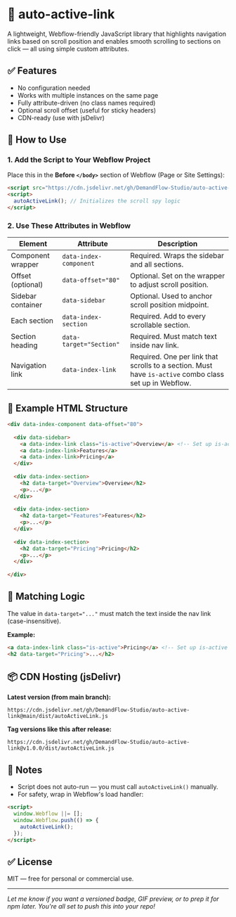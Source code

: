 # 📌 auto-active-link

A lightweight, Webflow-friendly JavaScript library that highlights navigation links based on scroll position and enables smooth scrolling to sections on click — all using simple custom attributes.

## ✅ Features

- No configuration needed
- Works with multiple instances on the same page
- Fully attribute-driven (no class names required)
- Optional scroll offset (useful for sticky headers)
- CDN-ready (use with jsDelivr)

## 🚀 How to Use

### 1. Add the Script to Your Webflow Project

Place this in the **Before `</body>`** section of Webflow (Page or Site Settings):

```html
<script src="https://cdn.jsdelivr.net/gh/DemandFlow-Studio/auto-active-link@main/dist/autoActiveLink.js"></script>
<script>
  autoActiveLink(); // Initializes the scroll spy logic
</script>
```

### 2. Use These Attributes in Webflow

| Element | Attribute | Description |
|---------|-----------|-------------|
| Component wrapper | `data-index-component` | Required. Wraps the sidebar and all sections. |
| Offset (optional) | `data-offset="80"` | Optional. Set on the wrapper to adjust scroll position. |
| Sidebar container | `data-sidebar` | Optional. Used to anchor scroll position midpoint. |
| Each section | `data-index-section` | Required. Add to every scrollable section. |
| Section heading | `data-target="Section"` | Required. Must match text inside nav link. |
| Navigation link | `data-index-link` | Required. One per link that scrolls to a section. Must have `is-active` combo class set up in Webflow. |

## 🧱 Example HTML Structure

```html
<div data-index-component data-offset="80">
  
  <div data-sidebar>
    <a data-index-link class="is-active">Overview</a> <!-- Set up is-active combo class in Webflow -->
    <a data-index-link>Features</a>
    <a data-index-link>Pricing</a>
  </div>
  
  <div data-index-section>
    <h2 data-target="Overview">Overview</h2>
    <p>...</p>
  </div>
  
  <div data-index-section>
    <h2 data-target="Features">Features</h2>
    <p>...</p>
  </div>
  
  <div data-index-section>
    <h2 data-target="Pricing">Pricing</h2>
    <p>...</p>
  </div>
  
</div>
```

## 🔄 Matching Logic

The value in `data-target="..."` must match the text inside the nav link (case-insensitive).

**Example:**
```html
<a data-index-link class="is-active">Pricing</a> <!-- Set up is-active combo class in Webflow -->
<h2 data-target="Pricing">...</h2>
```

## 📦 CDN Hosting (jsDelivr)

**Latest version (from main branch):**
```
https://cdn.jsdelivr.net/gh/DemandFlow-Studio/auto-active-link@main/dist/autoActiveLink.js
```

**Tag versions like this after release:**
```
https://cdn.jsdelivr.net/gh/DemandFlow-Studio/auto-active-link@v1.0.0/dist/autoActiveLink.js
```

## 🧠 Notes

- Script does not auto-run — you must call `autoActiveLink()` manually.
- For safety, wrap in Webflow's load handler:

```html
<script>
  window.Webflow ||= [];
  window.Webflow.push(() => {
    autoActiveLink();
  });
</script>
```

## ✅ License

MIT — free for personal or commercial use.

---

*Let me know if you want a versioned badge, GIF preview, or to prep it for npm later. You're all set to push this into your repo!*
